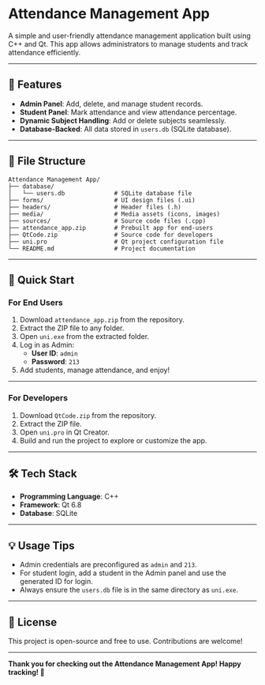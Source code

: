 # Attendance Management App  

A simple and user-friendly attendance management application built using C++ and Qt. This app allows administrators to manage students and track attendance efficiently.  

---

## 🎯 Features
- **Admin Panel**: Add, delete, and manage student records.
- **Student Panel**: Mark attendance and view attendance percentage.
- **Dynamic Subject Handling**: Add or delete subjects seamlessly.
- **Database-Backed**: All data stored in `users.db` (SQLite database).

---

## 📁 File Structure  

```
Attendance Management App/
├── database/
│   └── users.db              # SQLite database file
├── forms/                    # UI design files (.ui)
├── headers/                  # Header files (.h)
├── media/                    # Media assets (icons, images)
├── sources/                  # Source code files (.cpp)
├── attendance_app.zip        # Prebuilt app for end-users
├── QtCode.zip                # Source code for developers
├── uni.pro                   # Qt project configuration file
└── README.md                 # Project documentation
```

---

## 🚀 Quick Start  

### For End Users  
1. Download `attendance_app.zip` from the repository.
2. Extract the ZIP file to any folder.  
3. Open `uni.exe` from the extracted folder.  
4. Log in as Admin:  
   - **User ID**: `admin`  
   - **Password**: `213`  
5. Add students, manage attendance, and enjoy!

---

### For Developers  
1. Download `QtCode.zip` from the repository.  
2. Extract the ZIP file.  
3. Open `uni.pro` in Qt Creator.  
4. Build and run the project to explore or customize the app.  

---

## 🛠️ Tech Stack  
- **Programming Language**: C++  
- **Framework**: Qt 6.8  
- **Database**: SQLite  

---

## 💡 Usage Tips  
- Admin credentials are preconfigured as `admin` and `213`.  
- For student login, add a student in the Admin panel and use the generated ID for login.  
- Always ensure the `users.db` file is in the same directory as `uni.exe`.

---

## 📜 License  
This project is open-source and free to use. Contributions are welcome!

---

**Thank you for checking out the Attendance Management App! Happy tracking! 🎉**
```  
